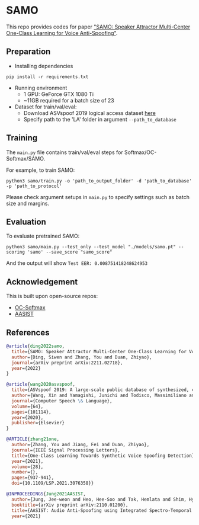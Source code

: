 # SAMO

This repo provides codes for paper ["SAMO: Speaker Attractor Multi-Center One-Class Learning for Voice Anti-Spoofing"](https://arxiv.org/abs/2211.02718).

## Preparation
- Installing dependencies
```
pip install -r requirements.txt
```
- Running environment
  - 1 GPU: GeForce GTX 1080 Ti
  - ~11GB required for a batch size of 23 
- Dataset for train/val/eval:
  - Download ASVspoof 2019 logical access dataset [here](https://datashare.ed.ac.uk/handle/10283/3336)
  - Specify path to the 'LA' folder in argument `--path_to_database`

## Training
The `main.py` file contains train/val/eval steps for Softmax/OC-Softmax/SAMO.

For example, to train SAMO:
```angular2html
python3 samo/train.py -o 'path_to_output_folder' -d 'path_to_database' -p 'path_to_protocol'
```

Please check argument setups in `main.py` to specify settings such as batch size and margins.

## Evaluation
To evaluate pretrained SAMO:
```angular2html
python3 samo/main.py --test_only --test_model "./models/samo.pt" --scoring 'samo' --save_score "samo_score"
```
And the output will show `Test EER: 0.008751418248624953`
## Acknowledgement
This is built upon open-source repos:
- [OC-Softmax](https://github.com/yzyouzhang/AIR-ASVspoof)
- [AASIST](https://github.com/clovaai/aasist)

## References
```bibtex
@article{ding2022samo,
  title={SAMO: Speaker Attractor Multi-Center One-Class Learning for Voice Anti-Spoofing},
  author={Ding, Siwen and Zhang, You and Duan, Zhiyao},
  journal={arXiv preprint arXiv:2211.02718},
  year={2022}
}
```

```bibtex
@article{wang2020asvspoof,
  title={ASVspoof 2019: A large-scale public database of synthesized, converted and replayed speech},
  author={Wang, Xin and Yamagishi, Junichi and Todisco, Massimiliano and Delgado, H{\'e}ctor and Nautsch, Andreas and Evans, Nicholas and Sahidullah, Md and Vestman, Ville and Kinnunen, Tomi and Lee, Kong Aik and others},
  journal={Computer Speech \& Language},
  volume={64},
  pages={101114},
  year={2020},
  publisher={Elsevier}
}
```

```bibtex
@ARTICLE{zhang21one,
  author={Zhang, You and Jiang, Fei and Duan, Zhiyao},
  journal={IEEE Signal Processing Letters}, 
  title={One-Class Learning Towards Synthetic Voice Spoofing Detection}, 
  year={2021},
  volume={28},
  number={},
  pages={937-941},
  doi={10.1109/LSP.2021.3076358}}
```

```bibtex
@INPROCEEDINGS{Jung2021AASIST,
  author={Jung, Jee-weon and Heo, Hee-Soo and Tak, Hemlata and Shim, Hye-jin and Chung, Joon Son and Lee, Bong-Jin and Yu, Ha-Jin and Evans, Nicholas},
  booktitle={arXiv preprint arXiv:2110.01200}, 
  title={AASIST: Audio Anti-Spoofing using Integrated Spectro-Temporal Graph Attention Networks}, 
  year={2021}
```
